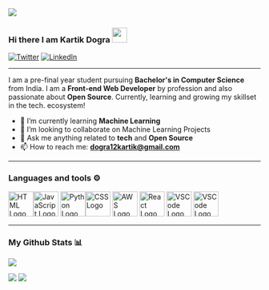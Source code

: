 <div>
<img align="center" src="https://user-images.githubusercontent.com/72339017/232545742-9594147b-4626-4f3a-b376-5d8cbef6e1eb.jpg">
</div>

### Hi there I am Kartik Dogra <img src="https://raw.githubusercontent.com/MartinHeinz/MartinHeinz/master/wave.gif" width="30px"> <br>

[![Twitter](https://img.shields.io/badge/Twitter-%231DA1F2.svg?style=for-the-badge&logo=Twitter&logoColor=white)](https://twitter.com/kartikdogra_twt/) [![LinkedIn](https://img.shields.io/badge/linkedin-%230077B5.svg?style=for-the-badge&logo=linkedin&logoColor=white)](https://www.linkedin.com/in/kartik-dogra/)


---

I am a pre-final year student pursuing **Bachelor's in Computer Science** from India. I am a **Front-end Web Developer** by profession and also passionate about **Open Source**.
Currently, learning and growing my skillset in the tech. ecosystem!

- 🔭 I’m currently learning **Machine Learning** 
- 👯 I’m looking to collaborate on Machine Learning Projects
- 💬 Ask me anything related to **tech** and **Open Source**
- 📫 How to reach me: **dogra12kartik@gmail.com**

---

### Languages and tools ⚙️
<!-- For more icons please follow  https://github.com/MikeCodesDotNET/ColoredBadges -->
<p>
<img src="https://www.svgrepo.com/show/303205/html-5-logo.svg" alt="HTML Logo" width="50" height="50"/><img src="https://cdn.worldvectorlogo.com/logos/logo-javascript.svg" alt="JavaScript Logo" width="50" height="50"/> <img src="https://cdn.worldvectorlogo.com/logos/python-5.svg" alt="Python Logo" width="50" height="50"/><img src="https://user-images.githubusercontent.com/72339017/232796863-63694778-3bd7-407e-8491-9e7d0996894c.svg" alt="CSS Logo" width="50" height="50"/> <img src="https://cdn.worldvectorlogo.com/logos/aws-2.svg" alt="AWS Logo" width="50" height="50"/> <img src="https://cdn.worldvectorlogo.com/logos/react-2.svg" alt="React Logo" width="50" height="50"/> <img src="https://cdn.worldvectorlogo.com/logos/docker.svg" alt="VSCode Logo" width="50" height="50"/> <img src="https://cdn.worldvectorlogo.com/logos/visual-studio-code-1.svg" alt="VSCode Logo" width="50" height="50"/>
</p>

---

### My Github Stats 📊

[![](http://github-profile-summary-cards.vercel.app/api/cards/profile-details?username=kartikdogra-12&theme=github_dark)](https://github.com/vn7n24fzkq/github-profile-summary-cards)

[![](http://github-profile-summary-cards.vercel.app/api/cards/repos-per-language?username=kartikdogra-12&theme=github_dark)](https://github.com/vn7n24fzkq/github-profile-summary-cards) [![](http://github-profile-summary-cards.vercel.app/api/cards/most-commit-language?username=kartikdogra-12&theme=github_dark)](https://github.com/vn7n24fzkq/github-profile-summary-cards)
 
<!--
For future use
<a href="https://www.instagram.com/hemant.gz/">
  <img align="left" alt="Instagram" width="22px" src="https://cdn.jsdelivr.net/npm/simple-icons@v3/icons/instagram.svg" />
</a>
<a href="https://leetcode.com//">
  <img align="left" alt="Leetcode" width="22px" src="https://cdn.jsdelivr.net/npm/simple-icons@v3/icons/leetcode.svg" />
</a>
-->

